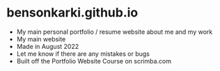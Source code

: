 # bensonkarki.github.io
- My main personal portfolio / resume website about me and my work
- My main website
- Made in August 2022
- Let me know if there are any mistakes or bugs
- Built off the Portfolio Website Course on scrimba.com
